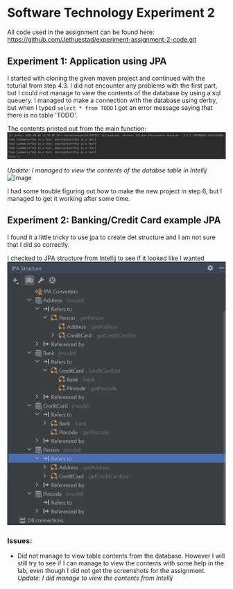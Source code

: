 # Software Technology Experiment 2

All code used in the assignment can be found here:
https://github.com/Jethuestad/experiment-assignment-2-code.git

## Experiment 1: Application using JPA

I started with cloning the given maven project and continued with the toturial
from step 4.3. I did not encounter any problems with the first part,
but I could not manage to view the contents of the database by using a sql queuery.
I managed to make a connection with the database using derby, but when I typed
`select * from TODO` I got an error message saying that there is no table 'TODO'.

The contents printed out from the main function:
![database_entries](database_entires.png)

*Update: I managed to view the contents of the databse table in Intellij*
![image](https://user-images.githubusercontent.com/57411743/133087650-4fa78093-5cb4-45b9-83f6-e831704276f3.png)

I had some trouble figuring out how to make the new project in step 6, but I
managed to get it working after some time.


## Experiment 2: Banking/Credit Card example JPA

I found it a little tricky to use jpa to create det structure and I am not sure
that I did so correctly.

I checked to JPA structure from Intellij to see if it looked like I wanted
![bank jpa structure](bankjpastructure.png)

### Issues:

 - Did not manage to view table contents from the database. However I will still
try to see if I can manage to view the contents with some help in the
lab, even though I did not get the screenshots for the assignment.
*Update: I did manage to view the contents from Intellij*
